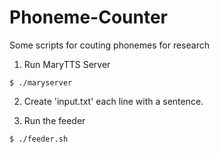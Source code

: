 Phoneme-Counter
==============

Some scripts for couting phonemes for research

1) Run MaryTTS Server
```shell
$ ./maryserver
```

2) Create 'input.txt' each line with a sentence.

3) Run the feeder
```shell
$ ./feeder.sh
```

